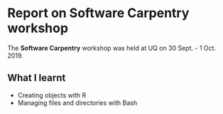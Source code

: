 # Report on Software Carpentry workshop

The **Software Carpentry** workshop was held at UQ on 30 Sept. - 1 Oct. 2019.

## What I learnt
* Creating objects with R
* Managing files and directories with Bash

